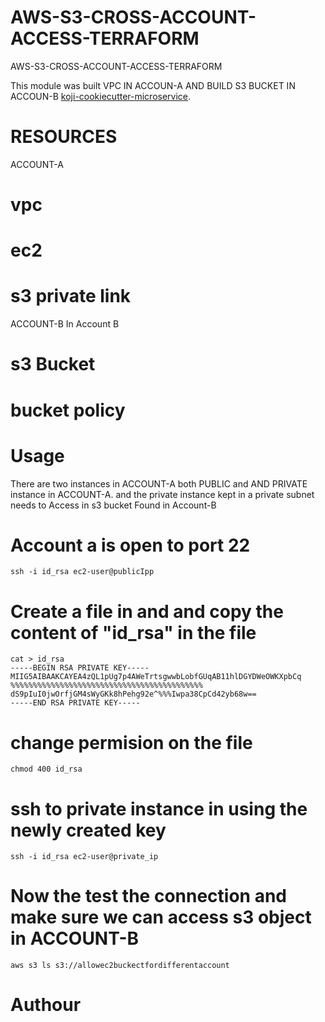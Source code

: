 # AWS-S3-CROSS-ACCOUNT-ACCESS-TERRAFORM
AWS-S3-CROSS-ACCOUNT-ACCESS-TERRAFORM

This module was built VPC IN ACCOUN-A AND BUILD S3 BUCKET IN ACCOUN-B [koji-cookiecutter-microservice](https://github.com/Bkoji1150/AWS-S3-CROSS-ACCOUNT-ACCESS-TERRAFORM).

# RESOURCES
ACCOUNT-A

# vpc
# ec2
# s3 private link

ACCOUNT-B
In Account B 
# s3 Bucket
# bucket policy

# Usage
There are two instances in ACCOUNT-A both PUBLIC and AND PRIVATE instance in ACCOUNT-A. 
and the private instance kept in a private subnet needs to Access in s3 bucket Found in Account-B

# Account a is open to port 22
```hcl
ssh -i id_rsa ec2-user@publicIpp
```
# Create a file in and and copy the content of "id_rsa" in the file
```hcl
cat > id_rsa 
-----BEGIN RSA PRIVATE KEY-----
MIIG5AIBAAKCAYEA4zQL1pUg7p4AWeTrtsgwwbLobfGUqAB11hlDGYDWeOWKXpbCq
%%%%%%%%%%%%%%%%%%%%%%%%%%%%%%%%%%%%%%%%%%%
dS9pIuI0jwOrfjGM4sWyGKk8hPehg92e^%%%Iwpa38CpCd42yb68w==
-----END RSA PRIVATE KEY-----
```
# change permision on the file
```hcl
chmod 400 id_rsa
```
# ssh to private instance in using the newly created key
```hcl
ssh -i id_rsa ec2-user@private_ip
```

# Now the test the connection and make sure we can access s3 object in ACCOUNT-B
```hcl
aws s3 ls s3://allowec2buckectfordifferentaccount 
```

# Authour 

